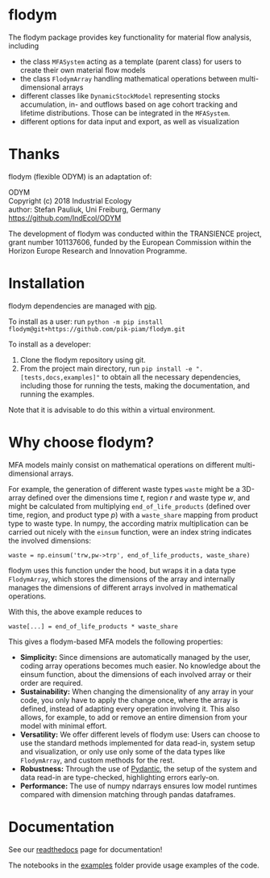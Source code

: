 # flodym

The flodym package provides key functionality for material flow analysis, including
- the class `MFASystem` acting as a template (parent class) for users to create their own material flow models
- the class `FlodymArray` handling mathematical operations between multi-dimensional arrays
- different classes like `DynamicStockModel` representing stocks accumulation, in- and outflows based on age cohort tracking and lifetime distributions. Those can be integrated in the `MFASystem`.
- different options for data input and export, as well as visualization

# Thanks

flodym (flexible ODYM) is an adaptation of:

ODYM<br>
Copyright (c) 2018 Industrial Ecology<br>
author: Stefan Pauliuk, Uni Freiburg, Germany<br>
https://github.com/IndEcol/ODYM<br>

The development of flodym was conducted within the TRANSIENCE project, grant number 101137606, funded by the European Commission within the Horizon Europe Research and Innovation Programme.

# Installation

flodym dependencies are managed with [pip](https://pypi.org/project/pip/).

To install as a user: run `python -m pip install flodym@git+https://github.com/pik-piam/flodym.git`

To install as a developer:

1. Clone the flodym repository using git.
2. From the project main directory, run `pip install -e ".[tests,docs,examples]"` to obtain all the necessary
dependencies, including those for running the tests, making the documentation, and running the examples.

Note that it is advisable to do this within a virtual environment.

# Why choose flodym?

MFA models mainly consist on mathematical operations on different multi-dimensional arrays.

For example, the generation of different waste types `waste` might be a 3D-array defined over the dimensions time $t$, region $r$ and waste type $w$, and might be calculated from multiplying `end_of_life_products` (defined over time, region, and product type $p$) with a `waste_share` mapping from product type to waste type.
In numpy, the according matrix multiplication can be carried out nicely with the `einsum` function, were an index string indicates the involved dimensions:

```
waste = np.einsum('trw,pw->trp', end_of_life_products, waste_share)
```

flodym uses this function under the hood, but wraps it in a data type `FlodymArray`, which stores the dimensions of the array and internally manages the dimensions of different arrays involved in mathematical operations.

With this, the above example reduces to

```
waste[...] = end_of_life_products * waste_share
```

This gives a flodym-based MFA models the following properties:

- **Simplicity:** Since dimensions are automatically managed by the user, coding array operations becomes much easier. No knowledge about the einsum function, about the dimensions of each involved array or their order are required.
- **Sustainability:** When changing the dimensionality of any array in your code, you only have to apply the change once, where the array is defined, instead of adapting every operation involving it. This also allows, for example, to add or remove an entire dimension from your model with minimal effort.
- **Versatility:** We offer different levels of flodym use: Users can choose to use the standard methods implemented for data read-in, system setup and visualization, or only use only some of the data types like `FlodymArray`, and custom methods for the rest.
- **Robustness:** Through the use of [Pydantic](https://docs.pydantic.dev/latest/), the setup of the system and data read-in are type-checked, highlighting errors early-on.
- **Performance:** The use of numpy ndarrays ensures low model runtimes compared with dimension matching through pandas dataframes.

 <!-- stop parsing here on readthedocs -->
# Documentation

See our [readthedocs](https://flodym.readthedocs.io/en/latest/) page for documentation!

The notebooks in the [examples](examples) folder provide usage examples of the code.
